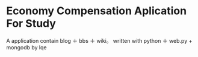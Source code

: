 # Economy Compensation Aplication For Study
A application contain blog ＋ bbs ＋ wiki。  written with python ＋ web.py + mongodb  by lqe
